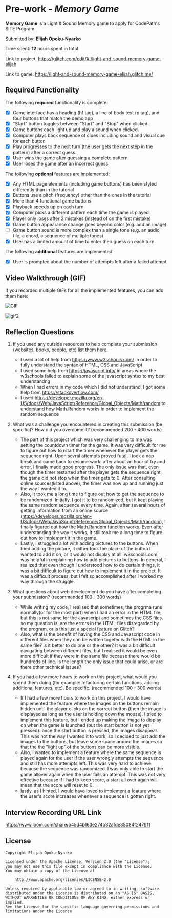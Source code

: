 # Pre-work - *Memory Game*

**Memory Game** is a Light & Sound Memory game to apply for CodePath's SITE Program. 

Submitted by: **Elijah Opoku-Nyarko**

Time spent: **12** hours spent in total

Link to project: https://glitch.com/edit/#!/light-and-sound-memory-game-elijah

Link to game: https://light-and-sound-memory-game-elijah.glitch.me/

## Required Functionality

The following **required** functionality is complete:

* [X] Game interface has a heading (h1 tag), a line of body text (p tag), and four buttons that match the demo app
* [X] "Start" button toggles between "Start" and "Stop" when clicked. 
* [X] Game buttons each light up and play a sound when clicked. 
* [X] Computer plays back sequence of clues including sound and visual cue for each button
* [X] Play progresses to the next turn (the user gets the next step in the pattern) after a correct guess. 
* [X] User wins the game after guessing a complete pattern
* [X] User loses the game after an incorrect guess

The following **optional** features are implemented:

* [X] Any HTML page elements (including game buttons) has been styled differently than in the tutorial
* [X] Buttons use a pitch (frequency) other than the ones in the tutorial
* [X] More than 4 functional game buttons
* [X] Playback speeds up on each turn
* [X] Computer picks a different pattern each time the game is played
* [X] Player only loses after 3 mistakes (instead of on the first mistake)
* [X] Game button appearance change goes beyond color (e.g. add an image)
* [ ] Game button sound is more complex than a single tone (e.g. an audio file, a chord, a sequence of multiple tones)
* [X] User has a limited amount of time to enter their guess on each turn

The following **additional** features are implemented:

- [X] User is prompted about the number of attempts left after a failed attempt 

## Video Walkthrough (GIF)

If you recorded multiple GIFs for all the implemented features, you can add them here:

![GIF](https://user-images.githubusercontent.com/78819149/161182199-8b05b8dd-9308-4065-a4e2-84845b967ca0.gif)

![gif2](https://user-images.githubusercontent.com/78819149/161183306-68eb4d01-104f-490f-a89d-0cdd65481b35.gif)



## Reflection Questions
1. If you used any outside resources to help complete your submission (websites, books, people, etc) list them here. 

    * I used a lot of help from https://www.w3schools.com/ in order to fully understand the syntax of HTML, CSS and JavaScript
    * I used some help from https://javascript.info/ in areas where the w3schools failed to explain some of the javascript syntax to my best understandng
    * When I had errors in my code which I did not understand, I got some help from https://stackoverflow.com/
    * I used https://developer.mozilla.org/en-US/docs/Web/JavaScript/Reference/Global_Objects/Math/random to understand how Math.Random works in order to         implement the random sequence

2. What was a challenge you encountered in creating this submission (be specific)? How did you overcome it? (recommended 200 - 400 words) 

   * The part of this project which was very challenging to me was setting the countdown timer for the game. It was very difficult for me to figure out how      to rstart the timer whenever the player gets the sequence right. Upon sevral attempts proved futal, I took a nap break and came back to resume work.        after about an hour of try and error, I finally made good progress. The only issue was that, even though the timer restarted after the player gets the      sequence right, the game did not stop when the timer gets to 0. After consulting online sources(listed above), the timer was now up and running just        the way I wanted it to.
   * Also, It took me a long time to figure out how to get the sequence to be randomized. Initially, I got it to be randomized, but it kept playing the          same random sequence every time. Again, after several hours of getting information from an online source (https://developer.mozilla.org/en-US/docs/Web/JavaScript/Reference/Global_Objects/Math/random), I finally figured out how the Math.Random function works. Even after understanding the way it works, it still took me a long time to figure out how to implement it in the game.
   * Lastly, I struggled a lot with adding pictures to the buttons. When tried adding the picture, it either took the place of the button I wanted to add it on, or it would not display at all. w3schools.com was helpful in explaining how to add pictures to buttons. In general, I realized that even though I understood how to do certain things, it was a bit difficult to figure out how to implement it in the project. It was a difficult process, but I felt so accomplished after I worked my way through the struggle.

3. What questions about web development do you have after completing your submission? (recommended 100 - 300 words) 
   
   * While writing my code, I realised that sometimes, the progrma runs normally(or for the most part) when I had an error in the HTML file, but this is not same for the Javascript and sometimes the CSS files. so my question is, are the errors in the HTML files disregarded by the program, or is this just a special feature on Glitch?
   * Also, what is the benefit of having the CSS and Javascript code in different files when they can be written togeter with the HTML in the same file? is it better to do one or the other? It was a bit difficult navigating between different files, but I realised it would be even more difficult if they were in the same file because there would be hundreds of line. Is the length the only issue that could arise, or are there other technical issues?

4. If you had a few more hours to work on this project, what would you spend them doing (for example: refactoring certain functions, adding additional features, etc). Be specific. (recommended 100 - 300 words) 
   
   * If I had a few more hours to work on this project, I would have implemented the feature where the images on the buttons remain hidden until the player clicks on the correct button (then the image is displayed as long as the user is holding down the mouse). I tried to implement this feature, but I ended up making the image to display on when the game is launched (but the start button is not yet pressed). once the start button is pressed, the images disappear. This was not the way I wanted it to work, so I decided to just add the images to the buttons, but leave some space around the images so that the the "light up" of the buttons can be more visible.
   * Also, I wanted to implement a feature where the same sequence is played again for the user if the user wrongly attempts the sequence and still has more attempts left. This was very hard to achieve because the sequence was randomized. I was only able to start the game allover again when the user fails an attempt. This was not very effective because if I had to keep score, a start all over again will mean that the score will reset to 0.
   * lastly, as I hinted, I would have loved to implement a feature where the user's score increases whenever a sequence is gotten right.



## Interview Recording URL Link

https://www.loom.com/share/545d4b163e274b32afde35084f2479f1 


## License

    Copyright Elijah Opoku-Nyarko

    Licensed under the Apache License, Version 2.0 (the "License");
    you may not use this file except in compliance with the License.
    You may obtain a copy of the License at

        http://www.apache.org/licenses/LICENSE-2.0

    Unless required by applicable law or agreed to in writing, software
    distributed under the License is distributed on an "AS IS" BASIS,
    WITHOUT WARRANTIES OR CONDITIONS OF ANY KIND, either express or implied.
    See the License for the specific language governing permissions and
    limitations under the License.
